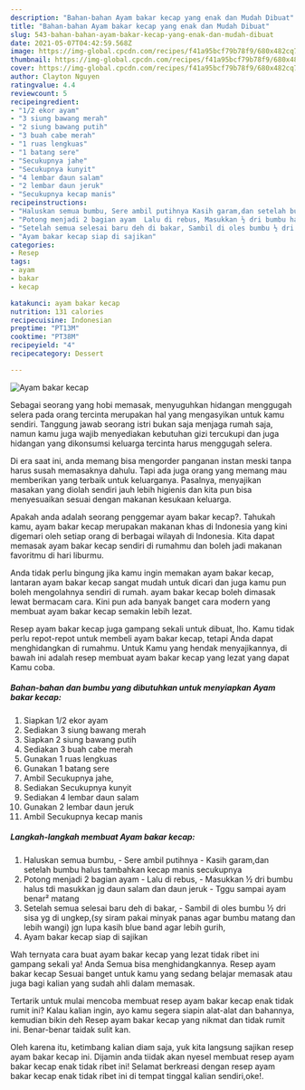 ```yaml
---
description: "Bahan-bahan Ayam bakar kecap yang enak dan Mudah Dibuat"
title: "Bahan-bahan Ayam bakar kecap yang enak dan Mudah Dibuat"
slug: 543-bahan-bahan-ayam-bakar-kecap-yang-enak-dan-mudah-dibuat
date: 2021-05-07T04:42:59.568Z
image: https://img-global.cpcdn.com/recipes/f41a95bcf79b78f9/680x482cq70/ayam-bakar-kecap-foto-resep-utama.jpg
thumbnail: https://img-global.cpcdn.com/recipes/f41a95bcf79b78f9/680x482cq70/ayam-bakar-kecap-foto-resep-utama.jpg
cover: https://img-global.cpcdn.com/recipes/f41a95bcf79b78f9/680x482cq70/ayam-bakar-kecap-foto-resep-utama.jpg
author: Clayton Nguyen
ratingvalue: 4.4
reviewcount: 5
recipeingredient:
- "1/2 ekor ayam"
- "3 siung bawang merah"
- "2 siung bawang putih"
- "3 buah cabe merah"
- "1 ruas lengkuas"
- "1 batang sere"
- "Secukupnya jahe"
- "Secukupnya kunyit"
- "4 lembar daun salam"
- "2 lembar daun jeruk"
- "Secukupnya kecap manis"
recipeinstructions:
- "Haluskan semua bumbu, Sere ambil putihnya Kasih garam,dan setelah bumbu halus tambahkan kecap manis secukupnya"
- "Potong menjadi 2 bagian ayam  Lalu di rebus, Masukkan ½ dri bumbu halus tdi masukkan jg daun salam dan daun jeruk Tggu sampai ayam benar² matang"
- "Setelah semua selesai baru deh di bakar, Sambil di oles bumbu ½ dri sisa yg di ungkep,(sy siram pakai minyak panas agar bumbu matang dan lebih wangi) jgn lupa kasih blue band agar lebih gurih,"
- "Ayam bakar kecap siap di sajikan"
categories:
- Resep
tags:
- ayam
- bakar
- kecap

katakunci: ayam bakar kecap 
nutrition: 131 calories
recipecuisine: Indonesian
preptime: "PT13M"
cooktime: "PT38M"
recipeyield: "4"
recipecategory: Dessert

---
```



![Ayam bakar kecap](https://img-global.cpcdn.com/recipes/f41a95bcf79b78f9/680x482cq70/ayam-bakar-kecap-foto-resep-utama.jpg)

Sebagai seorang yang hobi memasak, menyuguhkan hidangan menggugah selera pada orang tercinta merupakan hal yang mengasyikan untuk kamu sendiri. Tanggung jawab seorang istri bukan saja menjaga rumah saja, namun kamu juga wajib menyediakan kebutuhan gizi tercukupi dan juga hidangan yang dikonsumsi keluarga tercinta harus menggugah selera.

Di era  saat ini, anda memang bisa mengorder panganan instan meski tanpa harus susah memasaknya dahulu. Tapi ada juga orang yang memang mau memberikan yang terbaik untuk keluarganya. Pasalnya, menyajikan masakan yang diolah sendiri jauh lebih higienis dan kita pun bisa menyesuaikan sesuai dengan makanan kesukaan keluarga. 



Apakah anda adalah seorang penggemar ayam bakar kecap?. Tahukah kamu, ayam bakar kecap merupakan makanan khas di Indonesia yang kini digemari oleh setiap orang di berbagai wilayah di Indonesia. Kita dapat memasak ayam bakar kecap sendiri di rumahmu dan boleh jadi makanan favoritmu di hari liburmu.

Anda tidak perlu bingung jika kamu ingin memakan ayam bakar kecap, lantaran ayam bakar kecap sangat mudah untuk dicari dan juga kamu pun boleh mengolahnya sendiri di rumah. ayam bakar kecap boleh dimasak lewat bermacam cara. Kini pun ada banyak banget cara modern yang membuat ayam bakar kecap semakin lebih lezat.

Resep ayam bakar kecap juga gampang sekali untuk dibuat, lho. Kamu tidak perlu repot-repot untuk membeli ayam bakar kecap, tetapi Anda dapat menghidangkan di rumahmu. Untuk Kamu yang hendak menyajikannya, di bawah ini adalah resep membuat ayam bakar kecap yang lezat yang dapat Kamu coba.

<!--inarticleads1-->

##### Bahan-bahan dan bumbu yang dibutuhkan untuk menyiapkan Ayam bakar kecap:

1. Siapkan 1/2 ekor ayam
1. Sediakan 3 siung bawang merah
1. Siapkan 2 siung bawang putih
1. Sediakan 3 buah cabe merah
1. Gunakan 1 ruas lengkuas
1. Gunakan 1 batang sere
1. Ambil Secukupnya jahe,
1. Sediakan Secukupnya kunyit
1. Sediakan 4 lembar daun salam
1. Gunakan 2 lembar daun jeruk
1. Ambil Secukupnya kecap manis




<!--inarticleads2-->

##### Langkah-langkah membuat Ayam bakar kecap:

1. Haluskan semua bumbu, - Sere ambil putihnya - Kasih garam,dan setelah bumbu halus tambahkan kecap manis secukupnya
1. Potong menjadi 2 bagian ayam  - Lalu di rebus, - Masukkan ½ dri bumbu halus tdi masukkan jg daun salam dan daun jeruk - Tggu sampai ayam benar² matang
1. Setelah semua selesai baru deh di bakar, - Sambil di oles bumbu ½ dri sisa yg di ungkep,(sy siram pakai minyak panas agar bumbu matang dan lebih wangi) jgn lupa kasih blue band agar lebih gurih,
1. Ayam bakar kecap siap di sajikan




Wah ternyata cara buat ayam bakar kecap yang lezat tidak ribet ini gampang sekali ya! Anda Semua bisa menghidangkannya. Resep ayam bakar kecap Sesuai banget untuk kamu yang sedang belajar memasak atau juga bagi kalian yang sudah ahli dalam memasak.

Tertarik untuk mulai mencoba membuat resep ayam bakar kecap enak tidak rumit ini? Kalau kalian ingin, ayo kamu segera siapin alat-alat dan bahannya, kemudian bikin deh Resep ayam bakar kecap yang nikmat dan tidak rumit ini. Benar-benar taidak sulit kan. 

Oleh karena itu, ketimbang kalian diam saja, yuk kita langsung sajikan resep ayam bakar kecap ini. Dijamin anda tiidak akan nyesel membuat resep ayam bakar kecap enak tidak ribet ini! Selamat berkreasi dengan resep ayam bakar kecap enak tidak ribet ini di tempat tinggal kalian sendiri,oke!.

